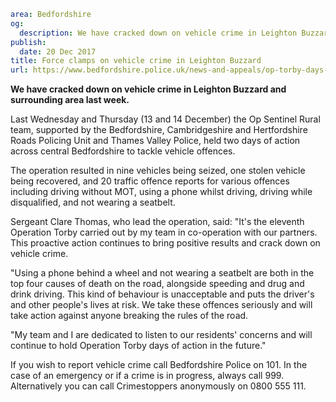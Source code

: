 ```yaml
area: Bedfordshire
og:
  description: We have cracked down on vehicle crime in Leighton Buzzard and surrounding area last week.
publish:
  date: 20 Dec 2017
title: Force clamps on vehicle crime in Leighton Buzzard
url: https://www.bedfordshire.police.uk/news-and-appeals/op-torby-days-of-action
```

**We have cracked down on vehicle crime in Leighton Buzzard and surrounding area last week.**

Last Wednesday and Thursday (13 and 14 December) the Op Sentinel Rural team, supported by the Bedfordshire, Cambridgeshire and Hertfordshire Roads Policing Unit and Thames Valley Police, held two days of action across central Bedfordshire to tackle vehicle offences.

The operation resulted in nine vehicles being seized, one stolen vehicle being recovered, and 20 traffic offence reports for various offences including driving without MOT, using a phone whilst driving, driving while disqualified, and not wearing a seatbelt.

Sergeant Clare Thomas, who lead the operation, said: "It's the eleventh Operation Torby carried out by my team in co-operation with our partners. This proactive action continues to bring positive results and crack down on vehicle crime.

"Using a phone behind a wheel and not wearing a seatbelt are both in the top four causes of death on the road, alongside speeding and drug and drink driving. This kind of behaviour is unacceptable and puts the driver's and other people's lives at risk. We take these offences seriously and will take action against anyone breaking the rules of the road.

"My team and I are dedicated to listen to our residents' concerns and will continue to hold Operation Torby days of action in the future."

If you wish to report vehicle crime call Bedfordshire Police on 101. In the case of an emergency or if a crime is in progress, always call 999. Alternatively you can call Crimestoppers anonymously on 0800 555 111.
